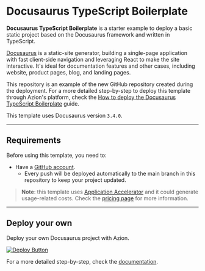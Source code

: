 # Docusaurus TypeScript Boilerplate

**Docusaurus TypeScript Boilerplate** is a starter example to deploy a basic static project based on the Docusaurus framework and written in TypeScript.

[Docusaurus](https://docusaurus.io/) is a static-site generator, building a single-page application with fast client-side navigation and leveraging React to make the site interactive. It's ideal for documentation features and other cases, including website, product pages, blog, and landing pages.

This repository is an example of the new GitHub repository created during the deployment. For a more detailed step-by-step to deploy this template through Azion's platform, check the [How to deploy the Docusaurus TypeScript Boilerplate](https://www.azion.com/en/documentation/products/guides/docusaurus-typescript-boilerplate/) guide.

This template uses Docusaurus version `3.4.0`.

---

## Requirements

Before using this template, you need to:

- Have a [GitHub account](https://github.com/signup).
  - Every push will be deployed automatically to the main branch in this repository to keep your project updated.

> **Note**: this template uses [Application Accelerator](https://www.azion.com/en/documentation/products/build/edge-application/application-accelerator/) and it could generate usage-related costs. Check the [pricing page](https://www.azion.com/en/pricing/) for more information.

---

## Deploy your own

Deploy your own Docusaurus project with Azion.

[![Deploy Button](/static/button.png)](https://console.azion.com/create/docusaurus/docusaurus-boilerplate-typescript "Deploy with Azion")

For a more detailed step-by-step, check the [documentation](https://www.azion.com/en/documentation/products/guides/docusaurus-typescript-boilerplate/).
